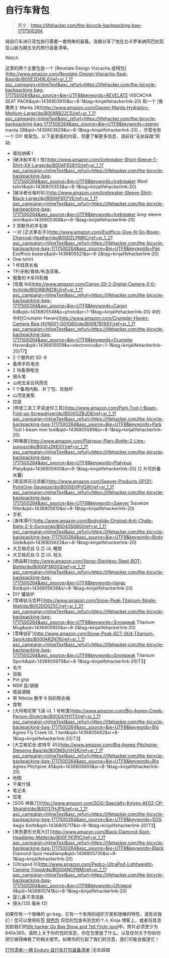 # 自行车背包

> 原文：<https://lifehacker.com/the-bicycle-backpacking-bag-1717500264>

骑自行车进行背包旅行需要一套特殊的装备。洛根分享了他在北卡罗来纳阿巴拉契亚山脉为期五天的旅行装备清单。

Watch

这里的两个主要包是一个 [Revelate Design Viscacha 座椅包](http://www.amazon.com/Revelate-Design-Viscacha-Seat-Bag/dp/B00E3D49L6/ref=sr_1_1?asc_campaign=InlineText&asc_refurl=https://lifehacker.com/the-bicycle-backpacking-bag-1717500264&asc_source=&ie=UTF8&keywords=REVELATE VISCACHA SEAT PACK&qid=1436803910&sr=8-1&tag=kinjalifehackerlink-20) 和一个 [鱼鹰男士 Manta 28](http://www.amazon.com/Osprey-Manta-Hydration-Medium-Large/dp/B008RB22CS/ref=sr_1_1?asc_campaign=InlineText&asc_refurl=https://lifehacker.com/the-bicycle-backpacking-bag-1717500264&asc_source=&ie=UTF8&keywords=osprey manta 28&qid=1436803929&sr=8-1&tag=kinjalifehackerlink-20) ，尽管也有一个 DIY 框架包。以下是里面的内容，但要了解更多信息，请前往“无处踩踏”网站:

*   普拉纳裤 I
*   [破冰船羊毛 t 恤](http://www.amazon.com/Icebreaker-Short-Sleeve-T-Shirt-XX-Large/dp/B00AF628Y0/ref=sr_1_1?asc_campaign=InlineText&asc_refurl=https://lifehacker.com/the-bicycle-backpacking-bag-1717500264&asc_source=&ie=UTF8&keywords=Icebreaker Wool tshirt&qid=1436805353&sr=8-1&tag=kinjalifehackerlink-20)
*   [破冰者长袖衬衫](http://www.amazon.com/Icebreaker-Sleeve-Shirt-Black-Large/dp/B00AF65YVE/ref=sr_1_1?asc_campaign=InlineText&asc_refurl=https://lifehacker.com/the-bicycle-backpacking-bag-1717500264&asc_source=&ie=UTF8&keywords=Icebreaker long-sleeve shirt&qid=1436805368&sr=8-1&tag=kinjalifehackerlink-20)
*   2 双额外的羊毛袜
*   一对 [正式拳击手](http://www.amazon.com/Exofficio-Give-N-Go-Boxer-Charcoal-Heather/dp/B00DZLPMRC/ref=sr_1_2?asc_campaign=InlineText&asc_refurl=https://lifehacker.com/the-bicycle-backpacking-bag-1717500264&asc_source=&ie=UTF8&keywords=Pair Exofficio boxers&qid=1436805521&sr=8-2&tag=kinjalifehackerlink-20)
*   One tshirt
*   1 件轻质长袖
*   TP/牙刷/膏体/布洛芬等。
*   粗鲁的卡车司机帽
*   [佳能 6d](http://www.amazon.com/Canon-20-2-Digital-Camera-3-0-Inch/dp/B009B0MZ8U/ref=sr_1_1?asc_campaign=InlineText&asc_refurl=https://lifehacker.com/the-bicycle-backpacking-bag-1717500264&asc_source=&ie=UTF8&keywords=Canon 6d&qid=1436805548&s=photo&sr=1-1&tag=kinjalifehackerlink-20) 中的中的[Crumpler Haven](http://www.amazon.com/Crumpler-Haven-Camera-Bag-HVN001-G01G60/dp/B0087B16SY/ref=sr_1_1?asc_campaign=InlineText&asc_refurl=https://lifehacker.com/the-bicycle-backpacking-bag-1717500264&asc_source=&ie=UTF8&keywords=Crumpler Haven&qid=1436805559&s=electronics&sr=1-1&tag=kinjalifehackerlink-20)T7】
*   2 个额外的 SD 卡
*   备用手机电池
*   2 块备用电池
*   镜头笔
*   山地五金台风雨衣
*   1 个备用内胎、补丁包、轮胎杆
*   山顶变身泵
*   拉链
*   [停放工具工字梁迷你工具](http://www.amazon.com/Park-Tool-I-Beam-Fold-up-Screwdriver/dp/B000OZBJD8/ref=sr_1_1?asc_campaign=InlineText&asc_refurl=https://lifehacker.com/the-bicycle-backpacking-bag-1717500264&asc_source=&ie=UTF8&keywords=Park Tool I-beam mini tool&qid=1436805589&sr=8-1&tag=kinjalifehackerlink-20)
*   [鸭嘴兽](http://www.amazon.com/Platypus-Platy-Bottle-2-Litre-ounces/dp/B000J2KEGY/ref=sr_1_1?asc_campaign=InlineText&asc_refurl=https://lifehacker.com/the-bicycle-backpacking-bag-1717500264&asc_source=&ie=UTF8&keywords=Platypus Platy&qid=1436805600&sr=8-1&tag=kinjalifehackerlink-20) (2 升可折叠水囊)
*   [索亚挤压过滤器](http://www.amazon.com/Sawyer-Products-SP131-PointOne-Squeeze/dp/B005EHPVQW/ref=sr_1_1?asc_campaign=InlineText&asc_refurl=https://lifehacker.com/the-bicycle-backpacking-bag-1717500264&asc_source=&ie=UTF8&keywords=Sawyer Squeeze filter&qid=1436805610&sr=8-1&tag=kinjalifehackerlink-20)
*   手机
*   [身体滑行](http://www.amazon.com/Bodyglide-Original-Anti-Chafe-Balm-2-5-Ounce/dp/B0043S06GI/ref=sr_1_1?asc_campaign=InlineText&asc_refurl=https://lifehacker.com/the-bicycle-backpacking-bag-1717500264&asc_source=&ie=UTF8&keywords=Body Glide&qid=1436805622&sr=8-1&tag=kinjalifehackerlink-20)
*   大艾格尼丝 Q 芯 UL 睡垫
*   大艾格尼丝 Q 芯 UL 枕头
*   [商品鞋](http://www.amazon.com/Vargo-Stainless-Steel-BOT-Bottle/dp/B00GP3RG5S/ref=sr_1_1?asc_campaign=InlineText&asc_refurl=https://lifehacker.com/the-bicycle-backpacking-bag-1717500264&asc_source=&ie=UTF8&keywords=Vargo Bot&qid=1436805636&sr=8-1&tag=kinjalifehackerlink-20)
*   DIY 罐装炉
*   [雪峰钛马克杯](http://www.amazon.com/Snow-Peak-Titanium-Single-Wall/dp/B002DD0Z5C/ref=sr_1_2?asc_campaign=InlineText&asc_refurl=https://lifehacker.com/the-bicycle-backpacking-bag-1717500264&asc_source=&ie=UTF8&keywords=Snowpeak Titanium Mug&qid=1436805655&sr=8-2&tag=kinjalifehackerlink-20)
*   [雪峰钛矿](http://www.amazon.com/Snow-Peak-SCT-004-Titanium-Spork/dp/B000AR2N76/ref=sr_1_1?asc_campaign=InlineText&asc_refurl=https://lifehacker.com/the-bicycle-backpacking-bag-1717500264&asc_source=&ie=UTF8&keywords=Snowpeak Titanium Spork&qid=1436805670&sr=8-1&tag=kinjalifehackerlink-20)T3】
*   毛巾
*   驳船
*   Pot grip
*   MSR 盐/胡椒
*   瓶装酒精
*   带 Niteize 数字 9 钩的晾衣绳
*   食物
*   [大阿格尼斯飞溪 UL 1 号帐篷](http://www.amazon.com/Big-Agnes-Creek-Person-Silver/dp/B00GSYH1T0/ref=sr_1_1?asc_campaign=InlineText&asc_refurl=https://lifehacker.com/the-bicycle-backpacking-bag-1717500264&asc_source=&ie=UTF8&keywords=Big Agnes Fly Creek UL 1 tent&qid=1436805682&sr=8-1&tag=kinjalifehackerlink-20)T3】
*   [大艾格尼丝·皮特平 45](http://www.amazon.com/Big-Agnes-Pitchpine-Sleeping-Bag/dp/B00M3UVH2K/ref=sr_1_1?asc_campaign=InlineText&asc_refurl=https://lifehacker.com/the-bicycle-backpacking-bag-1717500264&asc_source=&ie=UTF8&keywords=Big Agnes Pitchpine 45&qid=1436805693&sr=8-1&tag=kinjalifehackerlink-20)
*   地图
*   干果什锦
*   笔记本
*   铅笔
*   [SOG 神盾刀](http://www.amazon.com/SOG-Specialty-Knives-AE02-CP-Straight/dp/B00137HJPS/ref=sr_1_1?asc_campaign=InlineText&asc_refurl=https://lifehacker.com/the-bicycle-backpacking-bag-1717500264&asc_source=&ie=UTF8&keywords=SOG Aegis Knife&qid=1436805717&sr=8-1&tag=kinjalifehackerlink-20)T3】
*   [黑色菱形光斑大灯](http://www.amazon.com/Black-Diamond-Spot-Headlamp-Matte/dp/B00FYK1PIC/ref=sr_1_1?asc_campaign=InlineText&asc_refurl=https://lifehacker.com/the-bicycle-backpacking-bag-1717500264&asc_source=&ie=UTF8&keywords=Black Diamond Spot Headlamp&qid=1436805730&sr=8-1&tag=kinjalifehackerlink-20)
*   [Ultrapod II](http://www.amazon.com/Pedco-UltraPod-Lightweight-Camera-Tripod/dp/B000ANCPNM/ref=sr_1_1?asc_campaign=InlineText&asc_refurl=https://lifehacker.com/the-bicycle-backpacking-bag-1717500264&asc_source=&ie=UTF8&keywords=Ultrapod II&qid=1436805741&sr=8-1&tag=kinjalifehackerlink-20)
*   婴儿鼻子清洁器
*   镜头(135 毫米 f2)

如果你有一个很棒的 go bag，它有一个有用的组织方案和很棒的特性，请告诉我们！您可以使用标签 [特色包](http://kinja.com/tag/featured-bag) 将您的包发布到您的个人 Kinja 博客上，或者将其添加到我们的[life hacker Go Bag Show and Tell Flickr pool](http://www.flickr.com/groups/2301352@N21)中。照片必须至少为 640x360。请附上关于你的包的信息，你在包里放了什么，以及任何关于你如何把它做得棒极了的相关细节。如果你的引起了我们的注意，我们可能会报道它！

[打包清单:一辆 Enduro 自行车打包装备清单](http://www.pedalingnowhere.com/gear/packlist-enduro-bikepacking-gear-list/) |无处踩踏